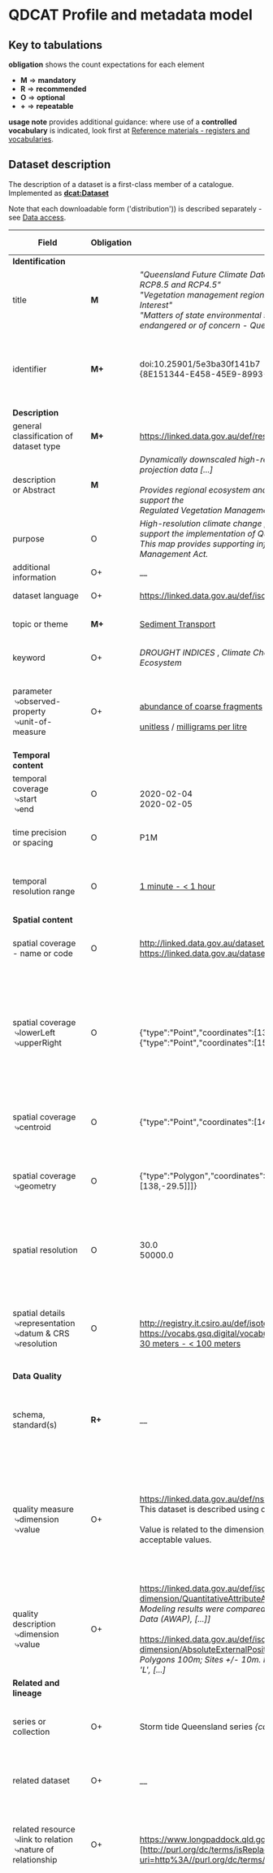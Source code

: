 # QDCAT Profile and metadata model

## Key to tabulations

**obligation** shows the count expectations for each element 
- **M** &Implies; **mandatory**
- **R** &Implies; **recommended**
- **O** &Implies; **optional**
- **+** &Implies; **repeatable**

**usage note** provides additional guidance: where use of a **controlled vocabulary** is indicated, look first at [Reference materials - registers and vocabularies](https://csiro-enviro-informatics.github.io/info-engineering/reference-materials). 


## Dataset description
The description of a dataset is a first-class member of a catalogue. 
Implemented as **[dcat:Dataset](https://www.w3.org/TR/vocab-dcat-2/#Class:Dataset)**

Note that each downloadable form ('distribution')) is described separately - see [Data access](#Data-access). 

 | Field |  Obligation  |  Examples  |  Usage note |  QDCAT path<br/>base=**[dcat:Dataset/](https://www.w3.org/TR/vocab-dcat-2/#Class:Dataset)**  |  Range | ToolTip |
 |  ---  |  ---  |  ---  |  ---  |  ---  |  ---  |  ---  |  
 | <a name="dataset-identification"></a> **Identification**  |  |  |  |  | 
 |  title  |  **M**  |  _"Queensland Future Climate Dataset – Downscaled CMIP5 climate projections for RCP8.5 and RCP4.5"_ <br/> _"Vegetation management regional ecosystem map - version 11.0 - By Area Of Interest"_ <br/> _"Matters of state environmental significance - Regulated vegetation - category C endangered or of concern - Queensland"_  |   |  **[dcterms:title](https://www.w3.org/TR/vocab-dcat-2/#Property:resource_title)**  |  `xsd:string` |  |
  |  identifier  |  **M+**  |  doi:10.25901/5e3ba30f141b7 <br/> {8E151344-E458-45E9-8993-5E855D311971}  |  identifier(s) in the Qld system(s) (may be more than one)  |  **[dcterms:identifier](https://www.w3.org/TR/vocab-dcat-2/#Property:resource_identifier)**  |  `xsd:string` or sub-type | Add any unique identifiers associated with the dataset. Input is a URI. |
 | <a name="dataset-description"></a> **Description**  |    |    |  |    | 
 |  general classification of<br/>dataset type  |  **M+**  |  https://linked.data.gov.au/def/resource-types/Dataset   | 'image', 'map', 'section', 'gridded data', etc |  **[dcterms:type](https://www.w3.org/TR/vocab-dcat-2/#Property:resource_type)**  |  URI-reference to an item from [DataCite Resource Types](https://vocabs.gsq.digital/vocabulary/resource-types) |  |
 |  description <br/>or Abstract  |  **M**  |  _Dynamically downscaled high-resolution (~10 km spatial resolution) climate change projection data [...]_ <br/><br/> _Provides regional ecosystem and vegetation management status information to support the <br/>Regulated Vegetation Management map. [...]_ | Textual description of the dataset |  **[dcterms:description](https://www.w3.org/TR/vocab-dcat-2/#Property:resource_description)**  |  `xsd:string` or `rdf:HTML`  |  |
 |  purpose  |  O  |  _High-resolution climate change projection data for Queensland is provided to support the implementation of Queensland Climate Adaptation Strategy [...]_ <br/> _This map provides supporting information for assessments under the Vegetation Management Act._  |    |  `qdcat:purpose`  |  `xsd:string` or `rdf:HTML`  |  |
 |  additional information  |  O+  |  __  |  e.g. warnings  |  [rdfs:comment](https://www.w3.org/TR/rdf-schema/#ch_comment)  |  `xsd:string` or `rdf:HTML`  |  |
 |  dataset language  |  O+  |  https://linked.data.gov.au/def/iso639-1/en  |  |  [dcterms:language](https://www.w3.org/TR/vocab-dcat-2/#Property:resource_language)  |  URI-reference to an item from [ISO 639](https://linked.data.gov.au/def/iso639-1) |  |
 |  topic or theme  |  **M+**  |  [Sediment Transport](https://gcmdservices.gsfc.nasa.gov/kms/concept/e4ad5a76-7540-4433-ad82-9fe89259538b)  | keyword from a **controlled vocabulary** |  **[dcat:theme](https://www.w3.org/TR/vocab-dcat-2/#Property:resource_theme)**  |  URI-reference to an item from [GCMD Science Keywords](https://vocabs.ands.org.au/viewById/238)  |  | 
 |  keyword  |  O+  |  _DROUGHT INDICES_ , _Climate Change Processes_ , _BIODIVERSITY_ , _Regional Ecosystem_  | free-text keyword - repeat field as needed |  [dcat:keyword](https://www.w3.org/TR/vocab-dcat-2/#Property:resource_keyword)  |  `xsd:string`  |  |
 | parameter<br/>&nbsp;&rdca;observed-property<br/>&nbsp;&rdca;unit-of-measure  |  O+  |  <br/>[abundance of coarse fragments](http://linked.data.gov.au/def/tern-cv/2d99f42e-9773-43aa-945a-bb1fe0c47a1a) / [total suspended solids](https://linked.data.gov.au/def/qld-obsprop/e0766c6b-d27a-5e44-9aed-0de0c9542dfb)<br/><br/>[unitless](http://qudt.org/vocab/unit/UNITLESS) / [milligrams per litre](http://http://registry.it.csiro.au/def/environment/unit/MilligramsPerLitre)  |  variable ("measurand") + units |  [qudt:hasQuantity](http://qudt.org/schema/qudt/)<br/>&nbsp;&rdca;[/qudt:hasQuantityKind](http://qudt.org/schema/qudt/)<br/>&nbsp;&rdca;[/qudt:unit](http://qudt.org/schema/qudt/)  |  <br/> URI-reference to an item from [Queensland Environmental Science Data Observed Properties](https://linked.data.gov.au/def/qld-obsprop) <br/> URI-reference to an item from [Queensland Environmental Science Data Profile of QUDT Units](https://linked.data.gov.au/def/qesd-uom)  |  List the properties included in the dataset and their measurement units |
 | <a name="dataset-temporal"></a> **Temporal content**  |    |    |  |    |  |  | 
 |  temporal coverage<br/>&nbsp;&rdca;start<br/>&nbsp;&rdca;end  |  O  |  <br/>2020-02-04<br/>2020-02-05  | time interval covered by the dataset |  [dcterms:temporal](https://www.w3.org/TR/vocab-dcat-2/#Property:dataset_temporal)<br/>&nbsp;&rdca;[/dcat:startDate](https://www.w3.org/TR/vocab-dcat-2/#Property:period_start_date)<br/>&nbsp;&rdca;[/dcat:endDate](https://www.w3.org/TR/vocab-dcat-2/#Property:period_end_date)  |   `dcterms:PeriodOfTime`<br/>&nbsp;&rdca;`xsd:date`<br/>&nbsp;&rdca;`xsd:date` | Record the start and end date of the dataset |
 |  time precision<br/>or spacing |  O  |  P1M  |  ISO format e.g. `P1Y`, `P6M`, `PT1H`, `PT30M` |  [dcat:temporalResolution](https://www.w3.org/TR/vocab-dcat-2/#Property:dataset_temporal_resolution)  |  `xsd:duration` | Minimum time period resolvable in the dataset |
  | temporal resolution range | O | [1 minute - < 1 hour](https://gcmdservices.gsfc.nasa.gov/kms/concept/bca20202-2b06-4657-a425-5b0e416bce0c) | Resolution using keywords from GCMD | qdcat:temporalRange | URI-reference to an item from [GCMD Temporal Resolution Keywords](https://vocabs.ardc.edu.au/viewById/240) | The minimum period in the dataset using a range keyword |
 | <a name="dataset-spatial"></a> **Spatial content**  |    |    |  |  |  |  | 
 |  spatial coverage<br/>- name or code  |  O  |  http://linked.data.gov.au/dataset/asgs2016/stateorterritory/3<br/>https://linked.data.gov.au/dataset/asgs2016/naturalresourcemanagementregion/309  | named region covered by the dataset |  [dcterms:spatial](https://www.w3.org/TR/vocab-dcat-2/#Property:dataset_spatial)  |  URI reference from https://asgsld.net/2016/ and with expanded scope. Initially sourced from [managed CSV file](https://github.com/EcosciencesQLD/vocabularies/blob/main/spatial_coverage_name_and_code.csv)| The geographical area covered by the dataset |
 |  spatial coverage<br/>&nbsp;&rdca;lowerLeft<br/>&nbsp;&rdca;upperRight  |  O  |  <br/>{"type":"Point","coordinates":[138, -29.179266]}<br/>{"type":"Point","coordinates":[153.577908, -8.998516]}  | bounding box of spatial region covered by the dataset |  [dcterms:spatial](https://www.w3.org/TR/vocab-dcat-2/#Property:dataset_spatial)<br/>&nbsp;&rdca;`/qdcat:lowerLeft`<br/>&nbsp;&rdca;`/qdcat:upperRight`  |  `qdcat:BBox`<br/>&nbsp;&rdca;`rdf:JSON` (GeoJSON Point)<br/>&nbsp;&rdca;`rdf:JSON` (GeoJSON Point)   |  &rdca; Bounding box of spatial region covered by the dataset in GeoJSON<br/>&rdca; Bounding box of spatial region covered by the dataset in GeoJSON  |
 |  spatial coverage<br/>&nbsp;&rdca;centroid  |  O  |  {"type":"Point","coordinates":[146.5, -19.25]}  | centroid of spatial region covered by the dataset  |  [dcterms:spatial](https://www.w3.org/TR/vocab-dcat-2/#Property:dataset_spatial)<br/>&nbsp;&rdca;[/dcat:centroid](https://www.w3.org/TR/vocab-dcat-2/#Property:location_centroid)  |  `dcterms:Location`<br/>&nbsp;&rdca;`rdf:JSON` (GeoJSON Point) | &rdca; Centroid of spatial region covered by the dataset in GeoJSON |
 |  spatial coverage<br/>&nbsp;&rdca;geometry  |  O  |  {"type":"Polygon","coordinates":[[[138,-29.5],[155,-29.5],[155,-9],[138,-9],[138,-29.5]]]}  | spatial region covered by the dataset as a polygon |  [dcterms:spatial](https://www.w3.org/TR/vocab-dcat-2/#Property:dataset_spatial)<br/>&nbsp;&rdca;[/geo:hasGeometry/qdcat:asGeoJSON](https://portal.opengeospatial.org/files/?artifact_id=47664)  |  `dcterms:Location`<br/>&nbsp;&rdca;`rdf:JSON` (GeoJSON Polygon) | &rdca; Spatial region covered by the dataset as a polygon in GeoJSON |
 |  spatial resolution  |  O  |  30.0<br/>50000.0  | spatial resolution (scaled in metres) |  [dcat:spatialResolutionInMeters](https://www.w3.org/TR/vocab-dcat-2/#Property:distribution_spatial_resolution)  |  `xsd:decimal` | The minimum spatial separation resolvable in a dataset, measured in meters. |
 |  spatial details<br/>&nbsp;&rdca;representation<br/>&nbsp;&rdca;datum & CRS<br/>&nbsp;&rdca;resolution  |  O  |  <br/>http://registry.it.csiro.au/def/isotc211/MD_SpatialRepresentationTypeCode/grid<br/>https://vocabs.gsq.digital/vocabulary/queensland-crs<br/>[30 meters - < 100 meters](https://gcmdservices.gsfc.nasa.gov/kms/concept/437daa1f-f584-4afc-9104-b245f3a3d26d)  | Details of spatial representation |  `qdcat:hasSpatialRepresentation`<br/>&nbsp;&rdca;[/dcterms:type](https://www.w3.org/TR/vocab-dcat-2/#Property:resource_type)<br/>&nbsp;&rdca;[/geox:inCRS](https://raw.githack.com/CSIRO-enviro-informatics/geosparql-ext-ont/master/geox.html#InCoordinateReferenceSystem)<br/>&nbsp;&rdca;`/qdcat:spatialResolution`  |  `qdcat:SpatialRepresentation`<br/>&nbsp;&rdca;URI-reference to an item from [MD_SpatialRepresentationTypeCode](http://registry.it.csiro.au/def/isotc211/MD_SpatialRepresentationTypeCode)<br/>&nbsp;&rdca;URI-reference to an item from [Queensland CRS](https://vocabs.gsq.digital/vocabulary/queensland-crs)<br/>&nbsp;&rdca;URI-reference to an item from [GCMD Horizontal Resolution Keywords](https://vocabs.ardc.edu.au/viewById/245) |  | 
 | <a name="dataset-quality"></a> **Data Quality**  |    |    |  |    | 
 |  schema, standard(s)  |  **R+**  |  __  | indicate the schema, data-structure, vocabularies used by the dataset |  [dcterms:conformsTo](https://www.w3.org/TR/vocab-dcat-2/#Property:resource_conforms_to)  |  URI-reference or `dcterms:Standard` | List any standards, data structures or vocabularies used by the dataset |
 |  quality measure<br/>&nbsp;&rdca;dimension<br/>&nbsp;&rdca;value  |  O+  |  https://linked.data.gov.au/def/nsw-quality-dimension/open-standards<br/>This dataset is described using open standards and persistent identifiers.<br/><br/>Value is related to the dimension; in the example above 'True' or 'False' are acceptable values.  | data-quality expressed as a result of a repeatable procedure, e.g. confidence measure. <br/>Patterns are initially from [NSW Government Data Quality Dimensions](https://linked.data.gov.au/def/nsw-quality-dimension)  |  [dqv:hasQualityMeasurement](https://www.w3.org/TR/vocab-dcat-2/#quality-example1)  |  URI-reference to an item from [NSW Government Data Quality Dimensions](https://linked.data.gov.au/def/nsw-quality-dimension) | List measurements of quality performed through a repeatable procedur, e.g. confidence measure | 
 |  quality description<br/>&nbsp;&rdca;dimension<br/>&nbsp;&rdca;value  |  O+  |  https://linked.data.gov.au/def/iso-19157-data-quality-dimension/QuantitativeAttributeAccuracy<br/>_Modeling results were compared to observed data from Australian Gridded Climate Data (AWAP), [...]]_<br/><br/>https://linked.data.gov.au/def/iso-19157-data-quality-dimension/AbsoluteExternalPositionalAccuracy<br/>_Polygons 100m; Sites +/- 10m. Positional accuracy of polygons is noted in the field 'L', [...]_  | data-quality expressed in text |  [dqv:hasQualityAnnotation](https://www.w3.org/TR/vocab-dcat-2/#quality-example1)<br/>&nbsp;&rdca;[/dqv:inDimension](https://www.w3.org/TR/vocab-dqv/#dqv:inDimension)<br/>&nbsp;&rdca;[/oa:bodyValue](https://www.w3.org/TR/annotation-vocab/#bodyvalue)  |  `dqv:QualityAnnotation`<br/>&nbsp;&rdca;URI-reference to an item from [ISO25012](https://linked.data.gov.au/def/iso-iec-25012-data-quality-dimension) or [ISO19157](https://linked.data.gov.au/def/iso-19157-data-quality-dimension)<br/>&nbsp;&rdca;`xsd:string` | Describe dataset quality in text | 
 | <a name="dataset-related"></a>  **Related and lineage**  |    |    |  |    |  |  |
 |  series or collection  |  O+  |  Storm tide Queensland series _{cac31e94-9e82-4ccb-999a-73db9e420668}_  |  pointer to the _series_ or _collection_ to which this dataset belongs |  [dcterms:isPartOf](https://www.dublincore.org/specifications/dublin-core/dcmi-terms/#http://purl.org/dc/terms/isPartOf)  |  URI-reference preferred | Select a series or collection this dataset is part of |
 |  related dataset   |  O+  |  __  |  pointer to a related resource when the nature of the relationship is _unspecified_ |  [dcterms:relation](https://www.w3.org/TR/vocab-dcat-2/#Property:resource_relation)  |  URI-reference preferred |  |
 |  related resource<br/>&nbsp;&rdca;link to relation<br/>&nbsp;&rdca;nature of relationship  |  O+  |  <br/>https://www.longpaddock.qld.gov.au/qld-future-climate/<br/>[http://purl.org/dc/terms/isReplacedBy](https://vocabs.gsq.digital/object?uri=http%3A//purl.org/dc/terms/isReplacedBy)  |  pointer to a related resource when the nature of the relationship is _specified_ |  [dcat:qualifiedRelation](https://www.w3.org/TR/vocab-dcat-2/#Property:resource_qualified_relation)<br/>&nbsp;&rdca;[/dcterms:relation](https://www.w3.org/TR/vocab-dcat-2/#Property:resource_relation)<br/>&nbsp;&rdca;[/dcat:hadRole](https://www.w3.org/TR/vocab-dcat-2/#Property:relationship_hadRole)  |   `dcat:Relationship`<br/>&nbsp;&rdca;URI-reference to the _resource_ is preferred<br/>&nbsp;&rdca;URI-reference to an item from [Dataset relationships](https://linked.data.gov.au/def/dataset-relationships) | &rdca;<br/> &rdca; Add a related resource and include the nature of the relationship |
 |  lineage<br/>&nbsp;&rdca;description<br/>&nbsp;&rdca;plan<br/>&nbsp;&rdca;inputs<br/>&nbsp;&rdca;sensor<br/>&nbsp;&rdca;responsible party  |  O  |  _Technical processes: Vegetation boundaries are drawn over aerial photographs and digitised [...]_<br/><br/> _VEGMGT.QLD_VEG_RVM_100K_CUR_ , _VEGMGT.QLD_VEG_RVMREREM_CODE_CUR_ , _ENVEP.QLD_MSES_08A_VEG_C_EOC_<br/><br/>https://orcid.org/0000-0003-1782-3073  | Structured description of the dataset provenance (note: inputs, sensor and responsible party are repeatable) |  [prov:wasGeneratedBy](https://www.w3.org/TR/vocab-dcat-2/#Property:dataset_was_generated_by)<br/>&nbsp;&rdca;[/dcterms:description](https://www.w3.org/TR/vocab-dcat-2/#Property:resource_description)<br/>&nbsp;&rdca;[/prov:hadPlan](https://www.w3.org/TR/prov-o/#hadPlan)<br/>&nbsp;&rdca;[/prov:used](https://www.w3.org/TR/prov-o/#used)<br/>&nbsp;&rdca;[/sosa:madeBySensor](https://www.w3.org/TR/vocab-ssn/#SOSAmadeBySensor)<br/>&nbsp;&rdca;[/prov:wasAssociatedWith](https://www.w3.org/TR/prov-o/#wasAssociatedWith)  |  `prov:Activity`<br/>&nbsp;&rdca;`xsd:string`<br/>&nbsp;&rdca;URI-reference<br/>&nbsp;&rdca;URI-reference preferred<br/>&nbsp;&rdca;URI-reference preferred<br/>&nbsp;&rdca;URI-reference | &rdca;<br/> &rdca; A text description of the datasets lineage <br/>&rdca; Link to the item that describes the set of actions or steps that generated the dataset. Input is a URI<br/>&rdca; Link to the items that are used in the process. Input is a URI<br/>&rdca; The device, agent (including humans), or software (simulation) that generated the dataset. Input is a URI<br/> &rdca; Link to the person or organisation who was involved in dataset generation. Input is a URI |
 |  cited in  |  O+  |  [Land cover change in Queensland (Statewide Landcover and Trees Study Summary Report: 2016–17 and 2017–18)](https://www.qld.gov.au/__data/assets/pdf_file/0031/91876/landcover-change-in-queensland-2016-17-and-2017-18.pdf)  | pointer to a report or paper that cites this dataset |  [dcterms:isReferencedBy](https://www.w3.org/TR/vocab-dcat-2/#Property:resource_is_referenced_by)  |  URI-reference preferred | A report or paper that cites this dataset. Input is a URI. |
 | <a name="dataset-contacts"></a> **Contacts and responsibilities**  |    |    |  |    |  |  | 
 |  point of contact  |  **M**  |  https://orcid.org/0000-0003-1782-3073 <br/> or functional position link  | person (functional position) to contact for more information about the dataset |  **[dcat:contactPoint](https://www.w3.org/TR/vocab-dcat-2/#Property:resource_contact_point)**  |  URI-reference to an item in a **register of points-of-contact** | A person or position to contact for more information about the dataset within your organisation, not necessarily the dataset creator |
 |  publisher  |  **M**  |  https://linked.data.gov.au/def/qg-agent/DES  | organization responsible for this dataset |  **[dcterms:publisher](https://www.w3.org/TR/vocab-dcat-2/#Property:resource_publisher)**  |  URI-reference to an item from a **register of organisations** | Organization responsible for the dataset |
 |  creator  |  O+  |  https://orcid.org/0000-0003-0395-9703 <br/>https://w3id.org/tern/resources/751d1c73-1504-4852-b2c1-cb0c8f8260b2  | person, functional position, or organization who created the dataset |  [dcterms:creator](https://www.w3.org/TR/vocab-dcat-2/#Property:resource_creator)  |  URI-reference to an item from a **register of people or posts** | Person, position, or organisation who created the dataset |
 |  other responsible party<br/>&nbsp;&rdca;the party<br/>&nbsp;&rdca;nature of their responsibility  |  O+  |  URI from internal contact list or external URI (e.g. https://orcid.org/0000-0003-0395-9703) <br/> [Contact Person](http://linked.data.gov.au/def/dataciteroles/ContactPerson)  |  other responsible party |  [prov:qualifiedAttribution](https://www.w3.org/TR/vocab-dcat-2/#Property:resource_qualified_attribution)<br/>  &rdca;[/prov:agent](https://www.w3.org/TR/prov-o/#p_agent)<br/>  &rdca;[/dcat:hadRole](https://www.w3.org/TR/vocab-dcat-2/#Property:relationship_hadRole)  |  `prov:Attribution`<br/>&nbsp;&rdca;URI-reference to an item from a **register of agents**<br/>&nbsp;&rdca;URI-reference to an item from [DataCite metadata schema](http://vocabs.gsq.digital/vocabulary/dataciteroles) |  | 
 |  acknowledgments  |  O  |  _Marcus Thatcher and Jack Katzfey from CSIRO Ocean and Atmosphere provided access [...]_  |   |  `qdcat:acknowledgments`  |  `xsd:string` or `rdf:HTML` |  | 
 | <a name="dataset-status"></a> **Status**  |    |    |  |    |  |Fields under status relate to the dataset|
 |  publication status  |  **M**  |  http://registry.it.csiro.au/def/isotc211/MD_ProgressCode/onGoing <br/>http://registry.it.csiro.au/def/isotc211/MD_ProgressCode/completed <br/>http://registry.it.csiro.au/def/isotc211/MD_ProgressCode/planned  |  |  **[adms:status](https://www.w3.org/TR/vocab-adms/#status)**  |  URI-reference to an item from [MD_ProgressCode](http://registry.it.csiro.au/def/isotc211/MD_ProgressCode) | The status of the dataset in the context its lifecycle |
 |  creation date  |  O  |  2020-01-02  |   |  [dcterms:created](https://www.dublincore.org/specifications/dublin-core/dcmi-terms/#http://purl.org/dc/terms/created)  |  `xsd:date` or `xsd:dateTime`
 |  release date  |  O  |  2020-01-09  | date the dataset was issued or released  |  **[dcterms:issued](https://www.w3.org/TR/vocab-dcat-2/#Property:resource_release_date)**  |  `xsd:date` or `xsd:dateTime` 
 |  last modified date  |  O  |  2020-02-05T00:00:00  | date the dataset was last updated |  **[dcterms:modified](https://www.w3.org/TR/vocab-dcat-2/#Property:resource_update_date)**  |  `xsd:date` or `xsd:dateTime` 
 |  update schedule  |  O  |  http://registry.it.csiro.au/def/isotc211/MD_MaintenanceFrequencyCode/asNeeded <br/> http://registry.it.csiro.au/def/isotc211/MD_MaintenanceFrequencyCode/biannually  | schedule for updates |  [dcterms:accrualPeriodicity](https://www.w3.org/TR/vocab-dcat-2/#Property:dataset_frequency)  |  URI-reference to an item from [MD_MaintenanceFrequencyCode](http://registry.it.csiro.au/def/isotc211/MD_MaintenanceFrequencyCode) 
 | <a name="dataset-license"></a> **Rights & Licensing**  |    |    |  |    | 
 |  classification and<br/>access restrictions  |  **M+**  |  e.g. Official, Sensitive  | security classification using the Qld Gov classification scheme | **[dcterms:accessRights](https://www.w3.org/TR/vocab-dcat-2/#Property:resource_access_rights)**  |  URI-reference to an item from [Queensland Government Information Security Classifications](https://linked.data.gov.au/def/qg-security-classifications)) | Security classification using the Queensland Government Information and Security Classification Framework |
 |  rights statement  |  O  |  _© State of Queensland (Department of Environment and Science) 2020_<br/><br/>_The Department of Natural Resources, Mines and Energy requests attribution in the following manner: <br/>© State of Queensland (Department of Natural Resources, Mines and Energy) 2020. <br/>Updated data available at http://qldspatial.information.qld.gov.au/catalogue/ ._   | description of rights and obligations, e.g. citation text |  [dcterms:rights](https://www.w3.org/TR/vocab-dcat-2/#Property:resource_rights)  |  `xsd:string` 
 |  license  |  R  |  https://creativecommons.org/licenses/by/4.0/  | **standard license** (e.g. [Creative Commons](http://creativecommons.org/licenses/)) |  **[dcterms:license](https://www.w3.org/TR/vocab-dcat-2/#Property:resource_license)**  |  URI-reference to [Queensland Government Software and Data Licenses](https://linked.data.gov.au/def/qld-data-licenses)
 |  specialized license  |  O  |  __  |  Specialized description of rights, encoded using [ODRL](https://www.w3.org/TR/odrl-model/) (patterns TBD) |  [odrl:hasPolicy](https://www.w3.org/TR/vocab-dcat-2/#Property:resource_has_policy)  |  URI-reference  
 | <a name="dataset-access"></a> **Data access**  |    |    |  |    | 
 |  web-page (landing page) for this dataset  |  O  |  https://dap.tern.org.au/thredds/catalog/CMIP5QLD/catalog.html?dataset=CMIP5QLD/Queensland_FutureClimate_Data_Availability.pdf <br/> https://www.ehp.qld.gov.au/management/planning-guidelines/method-mapping-mses.html  |  the landing page _may_ have links to download the data |  [dcat:landingPage](https://www.w3.org/TR/vocab-dcat-2/#Property:resource_landing_page)  |  URI-reference | This landing page may have links to download the data |
 |  download options  |  **M+**  | _local URI_ e.g. <br/>`<./cmip5-netcdf>` <br/> `<./reg-eco-kmz>` <br/> `<./Regulated-vegetation-category-C-shp>`  |  Each **format** is described as a separate `dcat:Distribution` in the catalogue - details [below](#Data-access) |  **[dcat:distribution](https://www.w3.org/TR/vocab-dcat-2/#Property:dataset_distribution)**  |  (Local) URI-reference 

## Data service
A Data Service (i.e. for discovery, query/download, visualization, transformation, modeling/simulation) is described and catalogued in its own right. 
Implemented as **[dcat:DataService](https://www.w3.org/TR/vocab-dcat-2/#Class:Data_Service)**
It can then be referenced in a dataset description. 

 | Field |  Obligation  |  Example  |  Usage Note |  QDCAT path<br/>base=**[dcat:DataService/](https://www.w3.org/TR/vocab-dcat-2/#Class:Data_Service)**  |  Range | ToolTip Text |
 |  ---  |  ---  |  ---  |  ---  |  ---  |  ---  |  ---  | 
 | <a name="service-identification"></a> **Identification**  |  |  |  |  | 
 |  title  |  **M**  |  _"Queensland Spatial Catalogue"_  |   |  **[dcterms:title](https://www.w3.org/TR/vocab-dcat-2/#Property:resource_title)**  |  `xsd:string` |  |
 |  identifier  |  **M+**  |  _QSpatial_  |  identifier in the Qld system (might be more than one)  |  **[dcterms:identifier](https://www.w3.org/TR/vocab-dcat-2/#Property:resource_identifier)**  |   `xsd:string` or sub-type |  Add any unique identifiers associated with the data service. Input is a URI.  |
 | <a name="service-description"></a> **Description**  |    |    |  |    |  |  |
 |  general classification of<br/>service type  |  **R+**  |  https://inspire.ec.europa.eu/metadata-codelist/SpatialDataServiceType/download <br/>https://inspire.ec.europa.eu/metadata-codelist/SpatialDataServiceType/discovery  |  e.g. 'download' or 'view' or 'discovery' |  **[dcterms:type](https://www.w3.org/TR/vocab-dcat-2/#Property:resource_type)**  |  URI-reference to an item from [INSPIRE Service Type](https://inspire.ec.europa.eu/metadata-codelist/SpatialDataServiceType)  |  |
 |  description <br/>or Abstract  |  **M**  |  _QSpatial, the Queensland Spatial Catalogue, gives the public access to <br/>view and download geospatial data and information._  | Textual description of the service |  **[dcterms:description](https://www.w3.org/TR/vocab-dcat-2/#Property:resource_description)**  |  `xsd:string` or `rdf:HTML`  |  |
 |  additional information  |  O+  |  _QSpatial includes data from 11 participating Queensland Government agencies <br/>and displays metadata about downloadable data, live data and web map services, as well as information about offline resources._  |  e.g. warnings  |  [rdfs:comment](https://www.w3.org/TR/rdf-schema/#ch_comment)  |  `xsd:string` or `rdf:HTML`  |  |
 |  service language  |  O+  |  https://linked.data.gov.au/def/iso639-1/en  |  |  [dcterms:language](https://www.w3.org/TR/vocab-dcat-2/#Property:resource_language)  |  URI-reference preferred from [ISO 639](https://linked.data.gov.au/def/iso639-1) |  |
 |  topic or theme  |  O+  |  [Data Delivery](http://vocabs.ardc.edu.au/repository/api/lda/ardc-curated/gcmd-sciencekeywords/10-2-2021-05-21/resource?uri=https%3A%2F%2Fgcmd.earthdata.nasa.gov%2Fkms%2Fconcept%2F9916f643-05b4-4f0e-91e0-59922c6e09fc) <br/> [Biosphere](http://vocabs.ardc.edu.au/repository/api/lda/ardc-curated/gcmd-sciencekeywords/10-2-2021-05-21/resource?uri=https%3A%2F%2Fgcmd.earthdata.nasa.gov%2Fkms%2Fconcept%2F91c64c46-d040-4daa-b26c-61952fdfaf50)  | keywords from a **controlled vocabulary** encoded as a URI-reference |  [dcat:theme](https://www.w3.org/TR/vocab-dcat-2/#Property:resource_theme)  |  URI-reference to an item from [GCMD Science Keywords](https://vocabs.ands.org.au/viewById/238) |  |
 |  keyword  |  O+  |  _geospatial_ , _environment_ , _minerals_  | free-text keyword - repeat field as needed |  [dcat:keyword](https://www.w3.org/TR/vocab-dcat-2/#Property:resource_keyword)  |  `xsd:string`  |  |
 |  datasets available  |  O+  |  https://linked.data.qld.gov.au/dataset/reg-eco<br/>https://linked.data.qld.gov.au/dataset/cmip5-data<br/>https://linked.data.qld.gov.au/dataset/LS1<br/>https://linked.data.qld.gov.au/dataset/Regulated-vegetation-category-C<br/>or local URIs<br/>`<cat1:reg-eco>`<br/>`<cat1:cmip5-data>`<br/>`<cat1:LS1>`<br/>`<cat1:Regulated-vegetation-category-C>` ... etc ...   |  points to the datasets hosted by the service |  [dcat:servesDataset](https://www.w3.org/TR/vocab-dcat-2/#Property:data_service_serves_dataset)  |  URI-reference  |  |
 |  standard(s) the service implements  |  **R+**  |  [OGC Web Map Service](https://vocabs.ardc.edu.au/repository/api/lda/ga/service-type/v1-1/resource?uri=http://pid.geoscience.gov.au/def/voc/ga/servicetype/OGC)  | indicate the API standards, e.g. ESRI GeoDatabase, OGC WMS, WFS, CS/W etc |  **[dcterms:conformsTo](https://www.w3.org/TR/vocab-dcat-2/#Property:resource_conforms_to)**  | [Service Type (from Geoscience Australia)](https://vocabs.ardc.edu.au/viewById/181)  |  |
 | <a name="service-access"></a> **Access**  |    |    |  |    |  |  |  |  |
 | details of the endpoint |  **R**  |  Data.QLD API description - https://docs.ckan.org/en/latest/api/index.html <br/><br/> http://qldspatial.information.qld.gov.au/catalogue/custom/help.page  |  description of this endpoint - getCapabilities document, OpenAPI (Swagger), including queriables |  **[dcat:endpointDescription](https://www.w3.org/TR/vocab-dcat-2/#Property:data_service_endpoint_description)** | URI-reference preferred  |  |
 | address of the API  |  **R**  |  https://www.data.qld.gov.au/api  |  URI of the API for machine-machine connections  |  **[dcat:endpointURL](https://www.w3.org/TR/vocab-dcat-2/#Property:data_service_endpoint_url)**  |  URI-reference  |  |
 |  UI for the service  |  **R**  |  https://www.data.qld.gov.au/  |  URI of the landing-page for human use |  **[dcat:landingPage](https://www.w3.org/TR/vocab-dcat-2/#Property:resource_landing_page)**  |  URI-reference  |  |
 | <a name="service-status"></a> **Status**  |    |    |  |    |  | Fields under status relate to the data service |
 |  service status  |  O  |   http://registry.it.csiro.au/def/isotc211/MD_ProgressCode/onGoing  |  |  [adms:status](https://www.w3.org/TR/vocab-adms/#status)  |  URI-reference to an item from [MD_ProgressCode](http://registry.it.csiro.au/def/isotc211/MD_ProgressCode  ) |  |
 |  creation date  |  O  |  2013-06-22  |   |  [dcterms:created](https://www.dublincore.org/specifications/dublin-core/dcmi-terms/#http://purl.org/dc/terms/created)  |  `xsd:date` or `xsd:dateTime` |  |
 |  launch date  |  O  |  2015-08-22  |   |  [dcterms:issued](https://www.w3.org/TR/vocab-dcat-2/#Property:resource_release_date)  |  `xsd:date`  or `xsd:dateTime` |  |
 |  last modified  |  **R**  |  2020-06-22  |   |  **[dcterms:modified](https://www.w3.org/TR/vocab-dcat-2/#Property:resource_update_date)**  |  `xsd:date`  or `xsd:dateTime` |  |
 | <a name="service-lineage"></a>  **Relations and lineage**  |    |    |  |    |  |  |  |  |
 |  related service   |  O+  |  __  | _unspecified_ relationship to another service |  [dcterms:relation](https://www.w3.org/TR/vocab-dcat-2/#Property:resource_relation)  |  URI-reference preferred  |  |
 |  related resource<br/>&rdca;link to relation<br/>&rdca;nature of relationship  |  O+  |  <br/><br/>__<br/>__  |  _typed_ relationship to another service |  [dcat:qualifiedRelation](https://www.w3.org/TR/vocab-dcat-2/#Property:resource_qualified_relation)<br/>  &rdca;[/dcterms:relation](https://www.w3.org/TR/vocab-dcat-2/#Property:resource_relation)<br/>  &rdca;[/dcat:hadRole](https://www.w3.org/TR/vocab-dcat-2/#Property:relationship_hadRole)  |  `prov:Relation`<br/>&nbsp;&rdca;URI-reference (the related service)<br/>&nbsp;&rdca;URI-reference to [Dataset Relationships](https://linked.data.gov.au/def/dataset-relationships) |  &rdca;<br/> &rdca; Add a related resource and include the nature of the relationship  |
 | <a name="service-contacts"></a> **Contacts**  |    |    |  |    |  |  |  |  |
 |  point of contact  |  **M**  |  __  | person (functional position) to contact for more information about this service |  **[dcat:contactPoint](https://www.w3.org/TR/vocab-dcat-2/#Property:resource_contact_point)**  |  URI-reference to an item from a **register of points-of-contact**  |  A person or position to contact for more information about the dataset within your organisation, not necessarily the data service creator  |
 |  publisher  |  **M**  |  https://linked.data.gov.au/def/qg-agent/DES  | organization responsible for this service  |  **[dcterms:publisher](https://www.w3.org/TR/vocab-dcat-2/#Property:resource_publisher)**  |  URI-reference to an item from a **register of organisations** e.g. https://linked.data.gov.au/def/qg-agent |  Organisation responsible for the data service  |
 |  creator  |  O+  |  __  | person, functional position, or organisation who initiated the service |  [dcterms:creator](https://www.w3.org/TR/vocab-dcat-2/#Property:resource_creator)  |  URI-reference to an item from a **register of people or posts or organizations**  |  Person, position, or organisation who created the data service   |
 |  other responsible party<br/>&nbsp;&rdca;the party<br/>&nbsp;&rdca;nature of their responsibility  |  O+  |  https://linked.data.gov.au/def/qg-agent/DOR <br/> http://linked.data.gov.au/def/dataciteroles/HostingInstitution  |  other responsible party |  [prov:qualifiedAttribution](https://www.w3.org/TR/vocab-dcat-2/#Property:resource_qualified_attribution)<br/>  &rdca;[/prov:agent](https://www.w3.org/TR/prov-o/#p_agent)<br/>  &rdca;[/dcat:hadRole](https://www.w3.org/TR/vocab-dcat-2/#Property:relationship_hadRole)  |  `prov:Attribution`<br/>&nbsp;&rdca;URI-reference preferred from an item from a **register of agents**<br/>&nbsp;&rdca;URI-reference to an item from [DataCite metadata schema](http://vocabs.gsq.digital/vocabulary/dataciteroles) |  |
 | <a name="service-license"></a> **Rights & Licensing**  |    |    |  |    |  |  |  |  |
 |  classification or<br/>access restrictions  |  **R+**  |  e.g. Official, Sensitive  | security classification using the Qld Gov classification scheme |  **[dcterms:accessRights](https://www.w3.org/TR/vocab-dcat-2/#Property:resource_access_rights)**  |  URI-reference to an item from [Queensland Government Information Security Classifications](https://linked.data.gov.au/def/qg-security-classifications) |  Security classification using the Queensland Government Information and Security Classification Framework  |
   rights statment  |  O  |  __  |  description of rights and obligations, e.g. citation text |  [dcterms:rights](https://www.w3.org/TR/vocab-dcat-2/#Property:resource_rights)  |  `xsd:string`  |  |
 |  license  |  R  |  https://creativecommons.org/licenses/by/4.0/  | **standard license** (e.g. [Creative Commons](http://creativecommons.org/licenses/)) |  **[dcterms:license](https://www.w3.org/TR/vocab-dcat-2/#Property:resource_license)**  |  URI-reference to an item from [Queensland Government Software and Data Licenses](https://linked.data.gov.au/def/qld-data-licenses) |  |
 |  specialized license  |  O  |  __  |  Specialized description of rights, encoded using [ODRL](https://www.w3.org/TR/odrl-model/) (patterns TBD) |  [odrl:hasPolicy](https://www.w3.org/TR/vocab-dcat-2/#Property:resource_has_policy)  |  URI-reference  |  |

## Data access
The description of each downloadable form of the dataset is a (small) separate item in the catalogue. 
Implemented as **[dcat:Distribution](https://www.w3.org/TR/vocab-dcat-2/#Class:Distribution)** 

 |  Field  |  Obligation  |  Examples  |  Usage Note |  QDCAT path<br/>base=**[dcat:Distribution/](https://www.w3.org/TR/vocab-dcat-2/#Class:Distribution)**  |  Range |  ToolTip Text  |
|  ---  |  ---  |  ---  |  ---  |  ---  |  ---  |  ---  | 
 |  title  |  O  |  _Vegetation management regional ecosystem map_ <br/> _MSES - Regulated vegetation - category C endangered or of concern_  | This is the same as the alternate title used in the Qspatial system  |  **[dcterms:title](https://www.w3.org/TR/vocab-dcat-2/#Property:resource_title)**  |  `xsd:string` |  | 
 |  schema, standard(s)  |  O+  |  https://www.iana.org/assignments/media-types/application/x-netcdf  | indicate the schema, data-structure, vocabularies used by the dataset |   [dcterms:conformsTo](https://www.w3.org/TR/vocab-dcat-2/#Property:distribution_conforms_to)  |  URI-reference |  List any standards, data structures or vocabularies used by the dataset  |
 |  primary format  |  **M**  |  http://publications.europa.eu/resource/authority/file-type/NETCDF <br/> http://publications.europa.eu/resource/authority/file-type/GEOJSON <br/> http://publications.europa.eu/resource/authority/file-type/CSV  | file format or "MIME-type" |  **[dcat:mediaType](https://www.w3.org/TR/vocab-dcat-2/#Property:distribution_media_type)**<br/>or **[dcterms:format](https://www.w3.org/TR/vocab-dcat-2/#Property:distribution_format)**  |  URI-reference to an item from [DES File Types](https://vocabs.gsq.digital/object?uri=https%3A//linked.data.gov.au/def/qg-file-types/des-file-types) |  | 
 |  compression  |  O  | http://publications.europa.eu/resource/authority/file-type/ZIP | compression format |  [dcat:compressFormat](https://www.w3.org/TR/vocab-dcat-2/#Property:distribution_compression_format)  |  URI-reference to an item from [DES Compression Types](https://linked.data.gov.au/def/qg-file-types/des-compress-types) |  | 
 |  packaging  |  O  | http://publications.europa.eu/resource/authority/file-type/TAR | packaging format |  [dcat:packageFormat](https://www.w3.org/TR/vocab-dcat-2/#Property:distribution_packaging_format)  |  URI-reference to an item from [DES Packaging Types](https://linked.data.gov.au/def/qg-file-types/des-pack-types) |  | 
 |  size  |  R  |   12000000.0  |   exact or approximate file size in bytes |  **[dcat:byteSize](https://www.w3.org/TR/vocab-dcat-2/#Property:distribution_size)**  |  `xsd:decimal` | Size of the resource in Bytes | 
 |  download address  |  **R**  |     | URL to download a file directly  |  **[dcat:downloadURL](https://www.w3.org/TR/vocab-dcat-2/#Property:distribution_download_url)**  |  URI-reference |  URL to download a file directly  |
 |  service API end-point  |  O+  |  https://dap.tern.org.au/thredds/catalog/CMIP5QLD/catalog.html <br/><br/> http://qldspatial.information.qld.gov.au/catalogue/custom/search.page?q=%22Vegetation%20management%20regional%20ecosystem%20map%20-%20version%2011.0%22  | URL of a service from where data can be queried or downloaded |  [dcat:accessURL](https://www.w3.org/TR/vocab-dcat-2/#Property:distribution_access_url)  |  URI-reference |  URL of a service from where data can be queried or downloaded  |
 |  data service  |  O+  |   https://linked.data.qld.gov.au/service/Queensland_Spatial_Catalogue<br/>or local URI<br/>`<cat1:Queensland_Spatial_Catalogue>`  | Pointer to a description of the **data service** where this is available, in a catalogue |  [dcat:accessService](https://www.w3.org/TR/vocab-dcat-2/#Property:distribution_access_service)  |  URI-reference to a `dcat:DataService` resource - [details](#Data-service) |  | 
 |  description  |  O  |  _netCDF distribution of CMIP5 downscaled data_  | textual description of downloadable file |  [dcterms:description](https://www.w3.org/TR/vocab-dcat-2/#Property:distribution_description)  |  `xsd:string` or `rdf:HTML` 
 |  additional information  |  O+  |     |    |  [rdfs:comment](https://www.w3.org/TR/rdf-schema/#ch_comment)  |  `xsd:string` or `rdf:HTML` 
 |  rights statment  |  O  |     |  description of rights and obligations, e.g. citation text |  [dcterms:rights](https://www.w3.org/TR/vocab-dcat-2/#Property:distribution_rights)  |  `xsd:string` |  | 
|  license  |  O  |  https://creativecommons.org/licenses/by/4.0/  | **standard license** (e.g. [Creative Commons](http://creativecommons.org/licenses/)) |  **[dcterms:license](https://www.w3.org/TR/vocab-dcat-2/#Property:resource_license)**  |  URI-reference to an item from [Queensland Government Software and Data Licenses](https://linked.data.gov.au/def/qld-data-licenses) |  | 
 

## Metadata lifecycle
Metadata-about-the-dataset-description is captured as a **catalog record**. Implemented as **[dcat:CatalogRecord](https://www.w3.org/TR/vocab-dcat-2/#Class:Catalog_Record)**

This record primarily concerns the lifecycle of the metadata description. 
Its `foaf:primaryTopic` property points to the resource description that it is about. 


 |  Field  |  Obligation  |  Examples  |  Usage Note |  QDCAT path<br/>base=**[dcat:CatalogRecord/](https://www.w3.org/TR/vocab-dcat-2/#Class:Catalog_Record)**  |  Range | ToolTip Text|
 |  ---  |  ---  |  ---  |  ---  |  ---  |  ---  |  ---  | 
 |  identifier  |  O  |  bf437edd-a533-4967-ad46-b1cb1dc3ac82  |  identifier(s) in the Qld system(s) (may be more than one) |  [dcterms:identifier](https://www.w3.org/TR/vocab-dcat-2/#Property:resource_identifier)  | `xsd:string` or sub-type  |  |
 |  metadata creation date  |  **R**  |  2008-11-12T00:00:00  |  |  **[dcterms:issued](https://www.w3.org/TR/vocab-dcat-2/#Property:resource_release_date)**  |  `xsd:date` or `xsd:dateTime`  |  |
 |  metadata update date  |  O  |  2020-03-04T08:20:56  |   |  [dcterms:modified](https://www.w3.org/TR/vocab-dcat-2/#Property:resource_update_date)  |  `xsd:date` or `xsd:dateTime` |  |
 |  metadata review date  |  O  |  2020-03-04T08:20:56  | The date the metadata record was reviewed for completeness and accuracy |  qdcat:reviewed  |  `xsd:date` or `xsd:dateTime` |  |
 |  link to the record  |  **M**  |  ex:cmip5-data  |  pointer back to the `dcat:Resource` object (i.e. the dataset or dataservice record)  |  **[foaf:primaryTopic](http://xmlns.com/foaf/0.1/primaryTopic)**  |  URI reference 
 |  point of contact  |  O  |  https://w3id.org/tern/resources/a083902d-d821-41be-b663-1d7cb33eea66  |  person (functional position) to contact for more information about the metadata |  **[dcat:contactPoint](https://www.w3.org/TR/vocab-dcat-2/#Property:resource_contact_point)**  |  URI-reference to an item in a **register of points-of-contact** |  A person or position responsible for the metadata record  |
 |  source of record  |  O  |  https://geonetwork.tern.org.au/geonetwork/srv/eng/catalog.search#/metadata/bf437edd-a533-4967-ad46-b1cb1dc3ac82  |  use to point to the _source_ record (in another service or catalogue) |  [dcterms:source](https://www.dublincore.org/specifications/dublin-core/dcmi-terms/#http://purl.org/dc/terms/source)  |  URI-reference preferred | If the metadata record was generated outside of the catalogue add the source where it originated from |

## Summary diagram of QDCAT
The Summary view is based on [DCATv2](https://www.w3.org/TR/vocab-dcat-2/). A version of the summary diagram using the user friendly field names is available as the [QESD_Schema_Summary-Diagram.png](./QESD_Schema_Summary-Diagram.png)

![Image of QESD Schema Summary](./QESD_Schema_Summary-Diagram.png)

